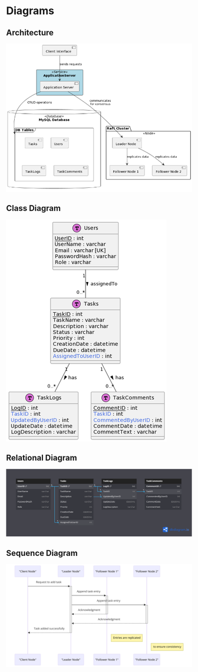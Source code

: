# Diagrams

## Architecture
![project architecture](./CC_Project_Architecture_Diagram.png)

## Class Diagram
![Class diagram](./CC_Project_Class%20Diagram.png)

## Relational Diagram
![DB relational diagram](./CC_Project_Relational_Schema_1.png)

## Sequence Diagram
![Sequence diagram](./CC_Project_Sequence_Diagram.png)